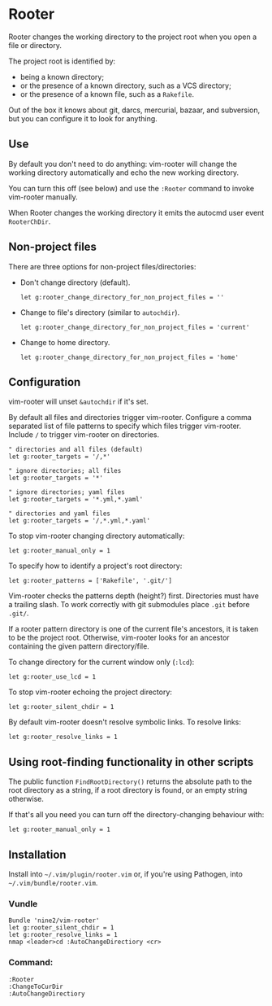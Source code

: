 # Rooter

Rooter changes the working directory to the project root when you open a file or directory.

The project root is identified by:

- being a known directory;
- or the presence of a known directory, such as a VCS directory;
- or the presence of a known file, such as a `Rakefile`.

Out of the box it knows about git, darcs, mercurial, bazaar, and subversion, but you can configure it to look for anything.


## Use

By default you don't need to do anything: vim-rooter will change the working directory automatically and echo the new working directory.

You can turn this off (see below) and use the `:Rooter` command to invoke vim-rooter manually.

When Rooter changes the working directory it emits the autocmd user event `RooterChDir`.


## Non-project files

There are three options for non-project files/directories:

- Don't change directory (default).

    ```viml
    let g:rooter_change_directory_for_non_project_files = ''
    ```

- Change to file's directory (similar to `autochdir`).

    ```viml
    let g:rooter_change_directory_for_non_project_files = 'current'
    ```

- Change to home directory.

    ```viml
    let g:rooter_change_directory_for_non_project_files = 'home'
    ```


## Configuration

vim-rooter will unset `&autochdir` if it's set.

By default all files and directories trigger vim-rooter.  Configure a comma separated list of file patterns to specify which files trigger vim-rooter.  Include `/` to trigger vim-rooter on directories.

```viml
" directories and all files (default)
let g:rooter_targets = '/,*'

" ignore directories; all files
let g:rooter_targets = '*'

" ignore directories; yaml files
let g:rooter_targets = '*.yml,*.yaml'

" directories and yaml files
let g:rooter_targets = '/,*.yml,*.yaml'
```

To stop vim-rooter changing directory automatically:

```viml
let g:rooter_manual_only = 1
```

To specify how to identify a project's root directory:

```viml
let g:rooter_patterns = ['Rakefile', '.git/']
```

Vim-rooter checks the patterns depth (height?) first.  Directories must have a trailing slash.  To work correctly with git submodules place `.git` before `.git/`.

If a rooter pattern directory is one of the current file's ancestors, it is taken to be the project root.  Otherwise, vim-rooter looks for an ancestor containing the given pattern directory/file.

To change directory for the current window only (`:lcd`):

```viml
let g:rooter_use_lcd = 1
```

To stop vim-rooter echoing the project directory:

```viml
let g:rooter_silent_chdir = 1
```

By default vim-rooter doesn't resolve symbolic links.  To resolve links:

```viml
let g:rooter_resolve_links = 1
```


## Using root-finding functionality in other scripts

The public function `FindRootDirectory()` returns the absolute path to the root directory as a string, if a root directory is found, or an empty string otherwise.

If that's all you need you can turn off the directory-changing behaviour with:

```viml
let g:rooter_manual_only = 1
```


## Installation

Install into `~/.vim/plugin/rooter.vim` or, if you're using Pathogen, into
`~/.vim/bundle/rooter.vim`.

### Vundle

```
Bundle 'nine2/vim-rooter'
let g:rooter_silent_chdir = 1
let g:rooter_resolve_links = 1
nmap <leader>cd :AutoChangeDirectiory <cr>
```


### Command:
```
:Rooter
:ChangeToCurDir
:AutoChangeDirectiory
```

